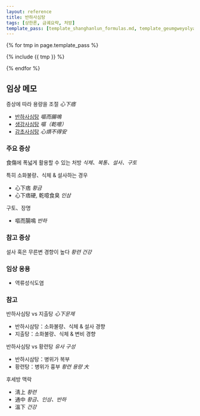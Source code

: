 ```yaml
---
layout: reference
title: 반하사심탕
tags: [상한론, 금궤요략, 처방]
template_pass: [template_shanghanlun_formulas.md, template_geumgweyolyag_formulas.md, template_etc_formulas.md]
---
```



{% for tmp in page.template_pass %}

{% include {{ tmp }} %}

{% endfor %}

## 임상 메모

증상에 따라 용량을 조절 _心下痞_
* [반하사심탕]({{site.formulaurl}}/반하사심탕) _嘔而腸鳴_
* [생강사심탕]({{site.formulaurl}}/생강사심탕) _嘔（乾噫）_
* [감초사심탕]({{site.formulaurl}}/감초사심탕) _心煩不得安_

### 주요 증상

食傷에 폭넓게 활용할 수 있는 처방 _식체、복통、설사、구토_

특히 소화불량、식체 & 설사하는 경우
* 心下痞 _황금_
* 心下痞硬, 乾噫食臭 _인삼_

구토、장명
* 嘔而腸鳴 _반하_

### 참고 증상

설사 혹은 무른변 경향이 높다 _황련_ _건강_

### 임상 응용

* 역류성식도염

### 참고

반하사심탕 vs 지출탕 _心下문제_
* 반하시삼탕：소화불량、식체 & 설사 경향
* 지출탕：소화불량、식체 & 변비 경향

반하사심탕 vs 황련탕 _유사 구성_
* 반하시삼탕：병위가 복부
* 황련탕：병위가 흉부 _황련 용량 大_

후세방 맥락
* 淸上 _황련_
* 通中 _황금、인삼、반하_
* 溫下 _건강_
